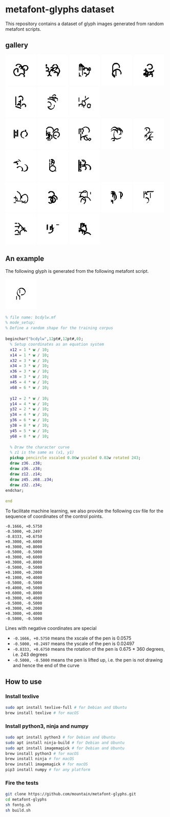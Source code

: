 # metafont-glyphs dataset

This repository contains a dataset of glyph images generated from random metafont scripts.

## gallery
<div>
<img src="https://raw.githubusercontent.com/mountain/metafont-glyphs/main/demo/01.png" width="96px">
<img src="https://raw.githubusercontent.com/mountain/metafont-glyphs/main/demo/02.png" width="96px">
<img src="https://raw.githubusercontent.com/mountain/metafont-glyphs/main/demo/03.png" width="96px">
<img src="https://raw.githubusercontent.com/mountain/metafont-glyphs/main/demo/04.png" width="96px">
<img src="https://raw.githubusercontent.com/mountain/metafont-glyphs/main/demo/05.png" width="96px">
<img src="https://raw.githubusercontent.com/mountain/metafont-glyphs/main/demo/06.png" width="96px">
<img src="https://raw.githubusercontent.com/mountain/metafont-glyphs/main/demo/07.png" width="96px">
<img src="https://raw.githubusercontent.com/mountain/metafont-glyphs/main/demo/08.png" width="96px">
</div>
<div>
<img src="https://raw.githubusercontent.com/mountain/metafont-glyphs/main/demo/09.png" width="96px">
<img src="https://raw.githubusercontent.com/mountain/metafont-glyphs/main/demo/10.png" width="96px">
<img src="https://raw.githubusercontent.com/mountain/metafont-glyphs/main/demo/11.png" width="96px">
<img src="https://raw.githubusercontent.com/mountain/metafont-glyphs/main/demo/12.png" width="96px">
<img src="https://raw.githubusercontent.com/mountain/metafont-glyphs/main/demo/13.png" width="96px">
<img src="https://raw.githubusercontent.com/mountain/metafont-glyphs/main/demo/14.png" width="96px">
<img src="https://raw.githubusercontent.com/mountain/metafont-glyphs/main/demo/15.png" width="96px">
<img src="https://raw.githubusercontent.com/mountain/metafont-glyphs/main/demo/16.png" width="96px">
</div>
<div>
<img src="https://raw.githubusercontent.com/mountain/metafont-glyphs/main/demo/17.png" width="96px">
<img src="https://raw.githubusercontent.com/mountain/metafont-glyphs/main/demo/18.png" width="96px">
<img src="https://raw.githubusercontent.com/mountain/metafont-glyphs/main/demo/19.png" width="96px">
<img src="https://raw.githubusercontent.com/mountain/metafont-glyphs/main/demo/20.png" width="96px">
<img src="https://raw.githubusercontent.com/mountain/metafont-glyphs/main/demo/21.png" width="96px">
<img src="https://raw.githubusercontent.com/mountain/metafont-glyphs/main/demo/22.png" width="96px">
<img src="https://raw.githubusercontent.com/mountain/metafont-glyphs/main/demo/23.png" width="96px">
<img src="https://raw.githubusercontent.com/mountain/metafont-glyphs/main/demo/24.png" width="96px">
</div>

## An example

The following glyph is generated from the following metafont script.

<img src="https://raw.githubusercontent.com/mountain/metafont-glyphs/main/demo/00.png" width="96px">

```metafont
% file name: bcdylw.mf
% mode_setup;
% Define a random shape for the training corpus

beginchar("bcdylw",12pt#,12pt#,0);
  % Setup coordinates as an equation system
  x12 = 1 * w / 10;
  x14 = 1 * w / 10;
  x32 = 3 * w / 10;
  x34 = 3 * w / 10;
  x36 = 3 * w / 10;
  x38 = 3 * w / 10;
  x45 = 4 * w / 10;
  x68 = 6 * w / 10;

  y12 = 2 * w / 10;
  y14 = 4 * w / 10;
  y32 = 2 * w / 10;
  y34 = 4 * w / 10;
  y36 = 6 * w / 10;
  y38 = 8 * w / 10;
  y45 = 5 * w / 10;
  y68 = 8 * w / 10;

  % Draw the character curve
  % z1 is the same as (x1, y1)
  pickup pencircle xscaled 0.06w yscaled 0.02w rotated 243;
  draw z36..z38;
  draw z36..z38;
  draw z12..z14;
  draw z45..z68..z34;
  draw z32..z34;
endchar;

end
```

To facilitate machine learning, we also provide the following csv file for the sequence of coordinates of the control points.

```csv
-0.1666, +0.5750
-0.5000, +0.2497
-0.8333, +0.6750
+0.3000, +0.6000
+0.3000, +0.8000
-0.5000, -0.5000
+0.3000, +0.6000
+0.3000, +0.8000
-0.5000, -0.5000
+0.1000, +0.2000
+0.1000, +0.4000
-0.5000, -0.5000
+0.4000, +0.5000
+0.6000, +0.8000
+0.3000, +0.4000
-0.5000, -0.5000
+0.3000, +0.2000
+0.3000, +0.4000
-0.5000, -0.5000
```

Lines with negative coordinates are special
  * `-0.1666, +0.5750` means the xscale of the pen is 0.0575
  * `-0.5000, +0.2497` means the yscale of the pen is 0.02497
  * `-0.8333, +0.6750` means the rotation of the pen is 0.675 * 360 degrees, i.e. 243 degrees
  * `-0.5000, -0.5000` means the pen is lifted up, i.e. the pen is not drawing and hence the end of the curve

## How to use

### Install texlive

```bash
sudo apt install texlive-full # for Debian and Ubuntu
brew install texlive # for macOS
```

### Install python3, ninja and numpy

```bash
sudo apt install python3 # for Debian and Ubuntu
sudo apt install ninja-build # for Debian and Ubuntu
sudo apt install imagemagick # for Debian and Ubuntu
brew install python3 # for macOS
brew install ninja # for macOS
brew install imagemagick # for macOS
pip3 install numpy # for any platform
```

### Fire the tests

```bash
git clone https://github.com/mountain/metafont-glyphs.git
cd metafont-glyphs
sh fontg.sh
sh build.sh
```





